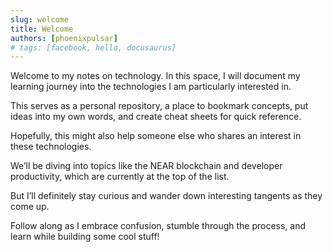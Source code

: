 ```yaml
---
slug: welcome
title: Welcome
authors: [phoenixpulsar]
# tags: [facebook, hello, docusaurus]
---
```


<!-- truncate -->

Welcome to my notes on technology. In this space, I will document my learning journey into the technologies I am particularly interested in.

This serves as a personal repository, a place to bookmark concepts, put ideas into my own words, and create cheat sheets for quick reference.

Hopefully, this might also help someone else who shares an interest in these technologies.

We’ll be diving into topics like the NEAR blockchain and developer productivity, which are currently at the top of the list.

But I’ll definitely stay curious and wander down interesting tangents as they come up.

Follow along as I embrace confusion, stumble through the process, and learn while building some cool stuff!
